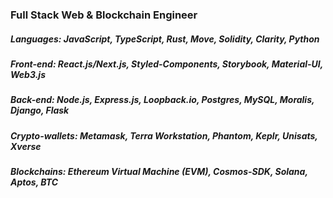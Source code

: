 ### Full Stack Web & Blockchain Engineer
##### Languages: JavaScript, TypeScript, Rust, Move, Solidity, Clarity, Python 
##### Front-end: React.js/Next.js, Styled-Components, Storybook, Material-UI, Web3.js 
##### Back-end: Node.js, Express.js, Loopback.io, Postgres, MySQL, Moralis, Django, Flask 
##### Crypto-wallets: Metamask, Terra Workstation, Phantom, Keplr, Unisats, Xverse 
##### Blockchains: Ethereum Virtual Machine (EVM), Cosmos-SDK, Solana, Aptos, BTC
